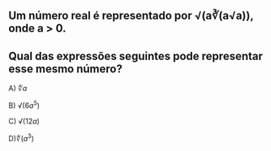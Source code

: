 ## Um número real é representado por √(a∛(a√a)), onde a > 0.
## Qual das expressões seguintes pode representar esse mesmo número?

A) $∜a$ 

B) $√(6a^5)$ 

C) $√(12a)$ 

D)$∜(a^3)$ 

